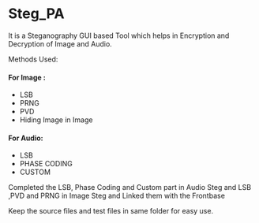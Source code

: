 # Steg_PA

It is a Steganography GUI based Tool which helps in Encryption and Decryption of Image and Audio.

Methods Used:
#### For Image :
- LSB
- PRNG
- PVD
- Hiding Image in Image

#### For Audio:
- LSB
- PHASE CODING
- CUSTOM 

Completed the LSB, Phase Coding and Custom part in Audio Steg and LSB ,PVD and PRNG in Image Steg and Linked them with the Frontbase

Keep the source files and test files in same folder for easy use.
